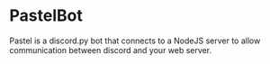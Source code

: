 # PastelBot

Pastel is a discord.py bot that connects to a NodeJS server to allow communication between discord and your web server.
